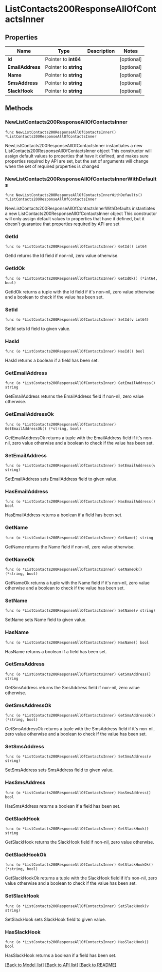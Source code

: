 # ListContacts200ResponseAllOfContactsInner

## Properties

Name | Type | Description | Notes
------------ | ------------- | ------------- | -------------
**Id** | Pointer to **int64** |  | [optional] 
**EmailAddress** | Pointer to **string** |  | [optional] 
**Name** | Pointer to **string** |  | [optional] 
**SmsAddress** | Pointer to **string** |  | [optional] 
**SlackHook** | Pointer to **string** |  | [optional] 

## Methods

### NewListContacts200ResponseAllOfContactsInner

`func NewListContacts200ResponseAllOfContactsInner() *ListContacts200ResponseAllOfContactsInner`

NewListContacts200ResponseAllOfContactsInner instantiates a new ListContacts200ResponseAllOfContactsInner object
This constructor will assign default values to properties that have it defined,
and makes sure properties required by API are set, but the set of arguments
will change when the set of required properties is changed

### NewListContacts200ResponseAllOfContactsInnerWithDefaults

`func NewListContacts200ResponseAllOfContactsInnerWithDefaults() *ListContacts200ResponseAllOfContactsInner`

NewListContacts200ResponseAllOfContactsInnerWithDefaults instantiates a new ListContacts200ResponseAllOfContactsInner object
This constructor will only assign default values to properties that have it defined,
but it doesn't guarantee that properties required by API are set

### GetId

`func (o *ListContacts200ResponseAllOfContactsInner) GetId() int64`

GetId returns the Id field if non-nil, zero value otherwise.

### GetIdOk

`func (o *ListContacts200ResponseAllOfContactsInner) GetIdOk() (*int64, bool)`

GetIdOk returns a tuple with the Id field if it's non-nil, zero value otherwise
and a boolean to check if the value has been set.

### SetId

`func (o *ListContacts200ResponseAllOfContactsInner) SetId(v int64)`

SetId sets Id field to given value.

### HasId

`func (o *ListContacts200ResponseAllOfContactsInner) HasId() bool`

HasId returns a boolean if a field has been set.

### GetEmailAddress

`func (o *ListContacts200ResponseAllOfContactsInner) GetEmailAddress() string`

GetEmailAddress returns the EmailAddress field if non-nil, zero value otherwise.

### GetEmailAddressOk

`func (o *ListContacts200ResponseAllOfContactsInner) GetEmailAddressOk() (*string, bool)`

GetEmailAddressOk returns a tuple with the EmailAddress field if it's non-nil, zero value otherwise
and a boolean to check if the value has been set.

### SetEmailAddress

`func (o *ListContacts200ResponseAllOfContactsInner) SetEmailAddress(v string)`

SetEmailAddress sets EmailAddress field to given value.

### HasEmailAddress

`func (o *ListContacts200ResponseAllOfContactsInner) HasEmailAddress() bool`

HasEmailAddress returns a boolean if a field has been set.

### GetName

`func (o *ListContacts200ResponseAllOfContactsInner) GetName() string`

GetName returns the Name field if non-nil, zero value otherwise.

### GetNameOk

`func (o *ListContacts200ResponseAllOfContactsInner) GetNameOk() (*string, bool)`

GetNameOk returns a tuple with the Name field if it's non-nil, zero value otherwise
and a boolean to check if the value has been set.

### SetName

`func (o *ListContacts200ResponseAllOfContactsInner) SetName(v string)`

SetName sets Name field to given value.

### HasName

`func (o *ListContacts200ResponseAllOfContactsInner) HasName() bool`

HasName returns a boolean if a field has been set.

### GetSmsAddress

`func (o *ListContacts200ResponseAllOfContactsInner) GetSmsAddress() string`

GetSmsAddress returns the SmsAddress field if non-nil, zero value otherwise.

### GetSmsAddressOk

`func (o *ListContacts200ResponseAllOfContactsInner) GetSmsAddressOk() (*string, bool)`

GetSmsAddressOk returns a tuple with the SmsAddress field if it's non-nil, zero value otherwise
and a boolean to check if the value has been set.

### SetSmsAddress

`func (o *ListContacts200ResponseAllOfContactsInner) SetSmsAddress(v string)`

SetSmsAddress sets SmsAddress field to given value.

### HasSmsAddress

`func (o *ListContacts200ResponseAllOfContactsInner) HasSmsAddress() bool`

HasSmsAddress returns a boolean if a field has been set.

### GetSlackHook

`func (o *ListContacts200ResponseAllOfContactsInner) GetSlackHook() string`

GetSlackHook returns the SlackHook field if non-nil, zero value otherwise.

### GetSlackHookOk

`func (o *ListContacts200ResponseAllOfContactsInner) GetSlackHookOk() (*string, bool)`

GetSlackHookOk returns a tuple with the SlackHook field if it's non-nil, zero value otherwise
and a boolean to check if the value has been set.

### SetSlackHook

`func (o *ListContacts200ResponseAllOfContactsInner) SetSlackHook(v string)`

SetSlackHook sets SlackHook field to given value.

### HasSlackHook

`func (o *ListContacts200ResponseAllOfContactsInner) HasSlackHook() bool`

HasSlackHook returns a boolean if a field has been set.


[[Back to Model list]](../README.md#documentation-for-models) [[Back to API list]](../README.md#documentation-for-api-endpoints) [[Back to README]](../README.md)



